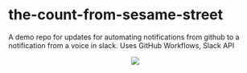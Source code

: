 # the-count-from-sesame-street
A demo repo for updates for automating notifications from github to a notification from a voice in slack.
Uses GitHub Workflows, Slack API

<p align="center">
  <img src="/assets/the-count-diagram-2.drawio.svg" default="the-count-diagram.drawio">
</p>
